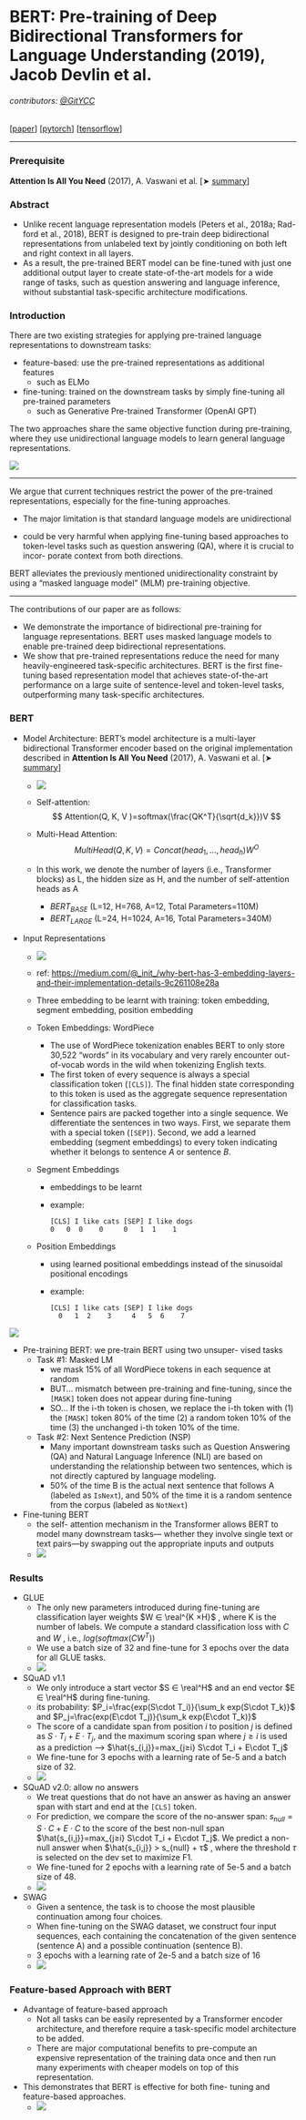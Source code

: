# BERT: Pre-training of Deep Bidirectional Transformers for Language Understanding (2019), Jacob Devlin et al.

###### contributors: [@GitYCC](https://github.com/GitYCC)

\[[paper](https://arxiv.org/abs/1810.04805)\] \[[pytorch](https://github.com/huggingface/transformers)\] \[[tensorflow](https://github.com/google-research/bert)\]

---

### Prerequisite

**Attention Is All You Need** (2017), A. Vaswani et al. \[➤ [summary](nlp/attention-is-all-you-need.md)\]



### Abstract

- Unlike recent language representation models (Peters et al., 2018a; Rad- ford et al., 2018), BERT is designed to pre-train deep bidirectional representations from unlabeled text by jointly conditioning on both left and right context in all layers.
- As a result, the pre-trained BERT model can be fine-tuned with just one additional output layer to create state-of-the-art models for a wide range of tasks, such as question answering and language inference, without substantial task-specific architecture modifications.



### Introduction

There are two existing strategies for applying pre-trained language representations to downstream tasks:

- feature-based: use the pre-trained representations as additional features
  - such as ELMo
- fine-tuning: trained on the downstream tasks by simply fine-tuning all pre-trained parameters
  - such as Generative Pre-trained Transformer (OpenAI GPT)

The two approaches share the same objective function during pre-training, where they use unidirectional language models to learn general language representations.

![](assets/bert_08.png)

---

We argue that current techniques restrict the power of the pre-trained representations, especially for the fine-tuning approaches.

- The major limitation is that standard language models are unidirectional

- could be very harmful when applying fine-tuning based approaches to token-level tasks such as question answering (QA), where it is crucial to incor- porate context from both directions.

BERT alleviates the previously mentioned unidirectionality constraint by using a “masked language model” (MLM) pre-training objective.

---

The contributions of our paper are as follows:

- We demonstrate the importance of bidirectional pre-training for language representations. BERT uses masked language models to enable pre-trained deep bidirectional representations.
- We show that pre-trained representations reduce the need for many heavily-engineered task-specific architectures. BERT is the first fine-tuning based representation model that achieves state-of-the-art performance on a large suite of sentence-level and token-level tasks, outperforming many task-specific architectures.



### BERT

- Model Architecture: BERT’s model architecture is a multi-layer bidirectional Transformer encoder based on the original implementation described in **Attention Is All You Need** (2017), A. Vaswani et al. \[➤ [summary](nlp/attention-is-all-you-need.md)\]

  - ![](assets/bert_13.png)

  - Self-attention: 
    $$
    Attention(Q, K, V )=softmax(\frac{QK^T}{\sqrt{d_k}})V
    $$

  - Multi-Head Attention:
    $$
    MultiHead(Q, K, V ) = Concat(head_1, ..., head_h)W^O
    $$

  - In this work, we denote the number of layers (i.e., Transformer blocks) as L​, the hidden size as H​, and the number of self-attention heads as A​

    - $BERT_{BASE}$ (L=12, H=768, A=12, Total Parameters=110M)
    - $BERT_{LARGE}$ (L=24, H=1024, A=16, Total Parameters=340M)

- Input Representations

  - ![](assets/bert_02.png)

  - ref: https://medium.com/@_init_/why-bert-has-3-embedding-layers-and-their-implementation-details-9c261108e28a

  - Three embedding to be learnt with training: token embedding, segment embedding, position embedding

  - Token Embeddings: WordPiece

    - The use of WordPiece tokenization enables BERT to only store 30,522 “words” in its vocabulary and very rarely encounter out-of-vocab words in the wild when tokenizing English texts.
    - The first token of every sequence is always a special classification token (`[CLS]`). The final hidden state corresponding to this token is used as the aggregate sequence representation for classification tasks.
    - Sentence pairs are packed together into a single sequence. We differentiate the sentences in two ways. First, we separate them with a special token (`[SEP]`). Second, we add a learned embedding (segment embeddings) to every token indicating whether it belongs to sentence $A$ or sentence $B$.

  - Segment Embeddings

    - embeddings to be learnt

    - example:
  
      ```
      [CLS] I like cats [SEP] I like dogs
      0   0  0    0     0   1  1    1
      ```

  - Position Embeddings

    - using learned positional embeddings instead of the sinusoidal positional encodings

    - example:
  
      ```
      [CLS] I like cats [SEP] I like dogs
        0   1  2    3     4   5  6    7
      ```

![](assets/bert_01.png)

- Pre-training BERT: we pre-train BERT using two unsuper- vised tasks
  - Task #1: Masked LM
    - we mask 15% of all WordPiece tokens in each sequence at random
    - BUT... mismatch between pre-training and fine-tuning, since the `[MASK]` token does not appear during fine-tuning
    - SO... If the i-th token is chosen, we replace the i-th token with (1) the `[MASK]` token 80% of the time (2) a random token 10% of the time (3) the unchanged i-th token 10% of the time.
  - Task #2: Next Sentence Prediction (NSP)
    - Many important downstream tasks such as Question Answering (QA) and Natural Language Inference (NLI) are based on understanding the relationship between two sentences, which is not directly captured by language modeling.
    - 50% of the time B is the actual next sentence that follows A (labeled as `IsNext`), and 50% of the time it is a random sentence from the corpus (labeled as `NotNext`)
- Fine-tuning BERT
  - the self- attention mechanism in the Transformer allows BERT to model many downstream tasks— whether they involve single text or text pairs—by swapping out the appropriate inputs and outputs
  - ![](assets/bert_09.png)



### Results

- GLUE
  - The only new parameters introduced during fine-tuning are classification layer weights $W ∈ \real^{K ×H}$ , where K is the number of labels. We compute a standard classification loss with $C$ and $W$ , i.e., $log(softmax(C W^T ))$
  - We use a batch size of 32 and fine-tune for 3 epochs over the data for all GLUE tasks.
  - ![](assets/bert_03.png)
- SQuAD v1.1
  - We only introduce a start vector $S ∈ \real^H$ and an end vector $E ∈ \real^H$ during fine-tuning.
  - its probability: $P_i=\frac{exp(S\cdot T_i)}{\sum_k exp(S\cdot T_k)}$ and $P_j=\frac{exp(E\cdot T_j)}{\sum_k exp(E\cdot T_k)}$
  - The score of a candidate span from position $i$ to position $j$ is defined as $S\cdot T_i + E\cdot T_j$, and the maximum scoring span where $j ≥ i$ is used as a prediction --> $\hat{s_{i,j}}=max_{j≥i} S\cdot T_i + E\cdot T_j$
  - We fine-tune for 3 epochs with a learning rate of 5e-5 and a batch size of 32.
  - ![](assets/bert_04.png)
- SQuAD v2.0: allow no answers
  - We treat questions that do not have an answer as having an answer span with start and end at the `[CLS]` token.
  - For prediction, we compare the score of the no-answer span: $s_{null} = S\cdot C + E\cdot C$ to the score of the best non-null span $\hat{s_{i,j}}=max_{j≥i} S\cdot T_i + E\cdot T_j$. We predict a non-null answer when $\hat{s_{i,j}} > s_{null} + τ$ , where the threshold $τ$ is selected on the dev set to maximize F1.
  - We fine-tuned for 2 epochs with a learning rate of 5e-5 and a batch size of 48.
  - ![](assets/bert_05.png)
- SWAG
  - Given a sentence, the task is to choose the most plausible continuation among four choices.
  - When fine-tuning on the SWAG dataset, we construct four input sequences, each containing the concatenation of the given sentence (sentence A) and a possible continuation (sentence B).
  - 3 epochs with a learning rate of 2e-5 and a batch size of 16
  - ![](assets/bert_06.png)



### Feature-based Approach with BERT

- Advantage of feature-based approach
  - Not all tasks can be easily represented by a Transformer encoder architecture, and therefore require a task-specific model architecture to be added.
  - There are major computational benefits to pre-compute an expensive representation of the training data once and then run many experiments with cheaper models on top of this representation.
- This demonstrates that BERT is effective for both fine- tuning and feature-based approaches.
  - ![](assets/bert_07.png)

